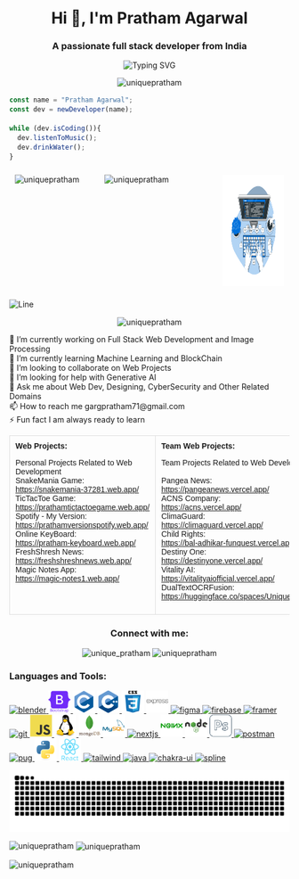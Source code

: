 <h1 align="center">Hi 👋, I'm Pratham Agarwal</h1>
<h3 align="center">A passionate full stack developer from India</h3>

<div align="center">
    <img src="https://readme-typing-svg.demolab.com?font=Fira+Code&pause=1000&color=31ABE1&center=true&width=435&lines=Full+Stack+Developer;C+Programmer;Great+Learner;and+Tech+Enthusiast;Nice+to+meet+you+!" alt="Typing SVG" />
</div>

<p align="center">
    <img src="https://komarev.com/ghpvc/?username=uniquepratham&label=Profile%20views&color=0e75b6&style=flat" alt="uniquepratham" />
</p>

```js
const name = "Pratham Agarwal";
const dev = newDeveloper(name);

while (dev.isCoding()){
  dev.listenToMusic();
  dev.drinkWater();
}
```
<div style="display: flex; justify-content: space-around; align-items: center; width: 100%;">
  <span style="margin: 10px; width: 30%; display: flex; justify-content: center;">
    <img src="2.gif" alt="uniquepratham" height="200" width="235"/>
  </span>
  <span style="width: 40%; display: flex; justify-content: center;">
    <img src="https://user-images.githubusercontent.com/74038190/225813708-98b745f2-7d22-48cf-9150-083f1b00d6c9.gif" alt="uniquepratham" height="200" width="350"/>
  </span>
  <span style="margin: 10px; width: 30%; display: flex; justify-content: center;">
    <img src="1.gif" alt="uniquepratham" height="200" width="235"/>
  </span>
</div>

![Line](https://github.com/Avdhesh-Varshney/WebMasterLog/assets/114330097/4b78510f-a941-45f8-a9d5-80ed0705e847)

<div align="center">
    <img src="https://github-profile-trophy.vercel.app/?username=uniquepratham&theme=onestar&title=MultiLanguage,Commits,PullRequest,Repositories,Experience,Followers" alt="uniquepratham" align="center" />
</div>

   <ul style="list-style: none; padding: 0;">
        <li>🔭 I’m currently working on Full Stack Web Development and Image Processing</li>
        <li>🌱 I’m currently learning Machine Learning and BlockChain</li>
        <li>👯 I’m looking to collaborate on Web Projects</li>
        <li>🤝 I’m looking for help with Generative AI</li>
        <li>💬 Ask me about Web Dev, Designing, CyberSecurity and Other Related Domains</li>
        <li>📫 How to reach me gargpratham71@gmail.com</li>
        <li>⚡ Fun fact I am always ready to learn</li>
      </ul>
<table style="width: 100%; border-collapse: collapse; font-family: Arial, sans-serif;">
  <tr>
    <td style="vertical-align: top; padding: 10px; border: 1px solid #ddd; width: 30%;">
      <strong>Web Projects:</strong>
      <ul style="list-style: none; padding: 0;">
        <li>Personal Projects Related to Web Development</li>
        <li>
          SnakeMania Game:<br> <a href="https://snakemania-37281.web.app/" target="_blank">https://snakemania-37281.web.app/</a>
        </li>
        <li>
          TicTacToe Game:<br> <a href="https://prathamtictactoegame.web.app/" target="_blank">https://prathamtictactoegame.web.app/</a>
        </li>
        <li>
          Spotify - My Version:<br> <a href="https://prathamversionspotify.web.app/" target="_blank">https://prathamversionspotify.web.app/</a>
        </li>
        <li>
          Online KeyBoard:<br> <a href="https://pratham-keyboard.web.app/" target="_blank">https://pratham-keyboard.web.app/</a>
        </li>
        <li>
          FreshShresh News:<br> <a href="https://freshshreshnews.web.app/" target="_blank">https://freshshreshnews.web.app/</a>
        </li>
        <li>
          Magic Notes App:<br> <a href="https://magic-notes1.web.app/" target="_blank">https://magic-notes1.web.app/</a>
        </li>
      </ul>
    </td>
    <td style="vertical-align: top; padding: 10px; border: 1px solid #ddd; width: 30%;">
      <strong>Team Web Projects:</strong>
      <ul style="list-style: none; padding: 0;">
        <li>Team Projects Related to Web Development</li>
        <br>
        <li>
          Pangea News:<br> <a href="https://pangeanews.vercel.app/" target="_blank">https://pangeanews.vercel.app/</a>
        </li>
        <li>
          ACNS Company:<br> <a href="https://acns.vercel.app/" target="_blank">https://acns.vercel.app/</a>
        </li>
        <li>
          ClimaGuard:<br> <a href="https://climaguard.vercel.app/" target="_blank">https://climaguard.vercel.app/</a>
        </li>
        <li>
          Child Rights:<br> <a href="https://bal-adhikar-funquest.vercel.app/" target="_blank">https://bal-adhikar-funquest.vercel.app/</a>
        </li>
        <li>
          Destiny One:<br> <a href="https://destinyone.vercel.app/" target="_blank">https://destinyone.vercel.app/</a>
        </li>
          <li>
          Vitality AI:<br> <a href="https://vitalityaiofficial.vercel.app/" target="_blank">https://vitalityaiofficial.vercel.app/</a>
        </li>
          <li>
          DualTextOCRFusion:<br> <a href="https://huggingface.co/spaces/UniquePratham/DualTextOCRFusion" target="_blank">https://huggingface.co/spaces/UniquePratham/DualTextOCRFusion</a>
        </li>
      </ul>
    </td>
  </tr>
</table>

<h3 align="center">Connect with me:</h3>
<p align="center">
  <span style="display:inline-block;">
    <a href="https://x.com/unique_pratham" target="_blank" style="text-decoration:none !important;">
      <img src="https://cdn.worldvectorlogo.com/logos/twitter-logo-2.svg" alt="unique_pratham" height="43" width="43" style="border:none;" />
    </a>
  </span>
  <span style="display:inline-block;">
    <a href="https://linkedin.com/in/uniquepratham" target="_blank" style="text-decoration:none !important;">
      <img src="https://upload.wikimedia.org/wikipedia/commons/c/ca/LinkedIn_logo_initials.png" alt="uniquepratham" height="40" width="40" style="border:none;" />
    </a>
  </span>
</p>


<h3 align="left">Languages and Tools:</h3>
<p align="left">
  <a href="https://www.blender.org/" target="_blank" rel="noreferrer">
    <img src="https://download.blender.org/branding/community/blender_community_badge_white.svg" alt="blender" width="40" height="40"/>
  </a>
  <a href="https://getbootstrap.com" target="_blank" rel="noreferrer">
    <img src="https://raw.githubusercontent.com/devicons/devicon/master/icons/bootstrap/bootstrap-plain-wordmark.svg" alt="bootstrap" width="40" height="40"/>
  </a>
  <a href="https://www.cprogramming.com/" target="_blank" rel="noreferrer">
    <img src="https://raw.githubusercontent.com/devicons/devicon/master/icons/c/c-original.svg" alt="c" width="40" height="40"/>
  </a>
  <a href="https://www.w3schools.com/cpp/" target="_blank" rel="noreferrer">
    <img src="https://raw.githubusercontent.com/devicons/devicon/master/icons/cplusplus/cplusplus-original.svg" alt="cplusplus" width="40" height="40"/>
  </a>
  <a href="https://www.w3schools.com/css/" target="_blank" rel="noreferrer">
    <img src="https://raw.githubusercontent.com/devicons/devicon/master/icons/css3/css3-original-wordmark.svg" alt="css3" width="40" height="40"/>
  </a>
  <a href="https://expressjs.com" target="_blank" rel="noreferrer">
    <img src="https://raw.githubusercontent.com/devicons/devicon/master/icons/express/express-original-wordmark.svg" alt="express" width="40" height="40"/>
  </a>
  <a href="https://www.figma.com/" target="_blank" rel="noreferrer">
    <img src="https://www.vectorlogo.zone/logos/figma/figma-icon.svg" alt="figma" width="40" height="40"/>
  </a>
  <a href="https://firebase.google.com/" target="_blank" rel="noreferrer">
    <img src="https://www.vectorlogo.zone/logos/firebase/firebase-icon.svg" alt="firebase" width="40" height="40"/>
  </a>
  <a href="https://www.framer.com/" target="_blank" rel="noreferrer">
    <img src="https://www.vectorlogo.zone/logos/framer/framer-icon.svg" alt="framer" width="40" height="40"/>
  </a>
  <a href="https://git-scm.com/" target="_blank" rel="noreferrer">
    <img src="https://www.vectorlogo.zone/logos/git-scm/git-scm-icon.svg" alt="git" width="40" height="40"/>
  </a>
  <a href="https://developer.mozilla.org/en-US/docs/Web/JavaScript" target="_blank" rel="noreferrer">
    <img src="https://raw.githubusercontent.com/devicons/devicon/master/icons/javascript/javascript-original.svg" alt="javascript" width="40" height="40"/>
  </a>
  <a href="https://www.linux.org/" target="_blank" rel="noreferrer">
    <img src="https://raw.githubusercontent.com/devicons/devicon/master/icons/linux/linux-original.svg" alt="linux" width="40" height="40"/>
  </a>
  <a href="https://www.mongodb.com/" target="_blank" rel="noreferrer">
    <img src="https://raw.githubusercontent.com/devicons/devicon/master/icons/mongodb/mongodb-original-wordmark.svg" alt="mongodb" width="40" height="40"/>
  </a>
  <a href="https://www.mysql.com/" target="_blank" rel="noreferrer">
    <img src="https://raw.githubusercontent.com/devicons/devicon/master/icons/mysql/mysql-original-wordmark.svg" alt="mysql" width="40" height="40"/>
  </a>
  <a href="https://nextjs.org/" target="_blank" rel="noreferrer">
    <img src="https://cdn.worldvectorlogo.com/logos/nextjs-2.svg" alt="nextjs" width="40" height="40"/>
  </a>
  <a href="https://www.nginx.com" target="_blank" rel="noreferrer">
    <img src="https://raw.githubusercontent.com/devicons/devicon/master/icons/nginx/nginx-original.svg" alt="nginx" width="40" height="40"/>
  </a>
  <a href="https://nodejs.org" target="_blank" rel="noreferrer">
    <img src="https://raw.githubusercontent.com/devicons/devicon/master/icons/nodejs/nodejs-original-wordmark.svg" alt="nodejs" width="40" height="40"/>
  </a>
  <a href="https://www.photoshop.com/en" target="_blank" rel="noreferrer">
    <img src="https://raw.githubusercontent.com/devicons/devicon/master/icons/photoshop/photoshop-line.svg" alt="photoshop" width="40" height="40"/>
  </a>
  <a href="https://postman.com" target="_blank" rel="noreferrer">
    <img src="https://www.vectorlogo.zone/logos/getpostman/getpostman-icon.svg" alt="postman" width="40" height="40"/>
  </a>
  <a href="https://pugjs.org" target="_blank" rel="noreferrer">
    <img src="https://cdn.worldvectorlogo.com/logos/pug.svg" alt="pug" width="40" height="40"/>
  </a>
  <a href="https://www.python.org" target="_blank" rel="noreferrer">
    <img src="https://raw.githubusercontent.com/devicons/devicon/master/icons/python/python-original.svg" alt="python" width="40" height="40"/>
  </a>
  <a href="https://reactjs.org/" target="_blank" rel="noreferrer">
    <img src="https://raw.githubusercontent.com/devicons/devicon/master/icons/react/react-original-wordmark.svg" alt="react" width="40" height="40"/>
  </a>
  <a href="https://tailwindcss.com/" target="_blank" rel="noreferrer">
    <img src="https://www.vectorlogo.zone/logos/tailwindcss/tailwindcss-icon.svg" alt="tailwind" width="40" height="40"/>
  </a>
  <a href="https://www.java.com/en/" target="_blank" rel="noreferrer">
    <img src="https://upload.wikimedia.org/wikipedia/de/e/e1/Java-Logo.svg" alt="java" width="25" height="40"/>
  </a>
    <a href="https://v2.chakra-ui.com/" target="_blank" rel="noreferrer">
    <img src="https://img.icons8.com/?size=512&id=r9QJ0VFFrn7T&format=png" alt="chakra-ui" width="40" height="40"/>
  </a>
    <a href="https://spline.design/" target="_blank" rel="noreferrer">
    <img src="https://spline.design/_next/image?url=%2F_next%2Fstatic%2Fmedia%2Fspline_logo.647803e0.png&w=64&q=75" alt="spline" width="40" height="40"/>
  </a>
</p>
<img alt="GitHub Snake" src="https://raw.githubusercontent.com/UniquePratham/UniquePratham/output/github-contribution-grid-snake.svg" />
<p><img align="left" src="https://github-readme-stats.vercel.app/api/top-langs?username=uniquepratham&show_icons=true&locale=en&layout=compact" alt="uniquepratham" /></p>

<p>&nbsp;<img align="center" src="https://github-readme-stats.vercel.app/api?username=uniquepratham&show_icons=true&locale=en" alt="uniquepratham" /></p>

<p><img align="center" src="https://github-readme-streak-stats.herokuapp.com/?user=uniquepratham&" alt="uniquepratham" /></p>
